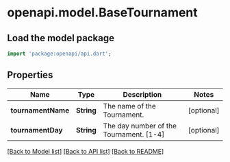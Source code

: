 # openapi.model.BaseTournament

## Load the model package
```dart
import 'package:openapi/api.dart';
```

## Properties
Name | Type | Description | Notes
------------ | ------------- | ------------- | -------------
**tournamentName** | **String** | The name of the Tournament. | [optional] 
**tournamentDay** | **String** | The day number of the Tournament. [1-4] | [optional] 

[[Back to Model list]](../README.md#documentation-for-models) [[Back to API list]](../README.md#documentation-for-api-endpoints) [[Back to README]](../README.md)


